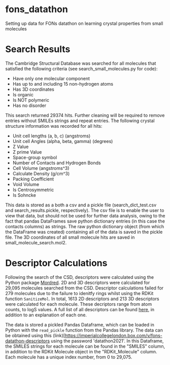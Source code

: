 # fons_datathon
Setting up data for FONs datathon on learning crystal properties from small molecules

# Search Results
The Cambridge Structural Database was searched for all molecules that satisfied the following criteria (see search_small_molecules.py for code):
 - Have only one molecular component
 - Has up to and including 15 non-hydrogen atoms
 - Has 3D coordinates
 - Is organic
 - Is NOT polymeric
 - Has no disorder

This search returned 29374 hits. Further cleaning will be required to remove entries without SMILEs strings and repeat entries. The following crystal structure information was recorded for all hits:
 - Unit cell lengths (a, b, c) (angstroms)
 - Unit cell Angles (alpha, beta, gamma) (degrees)
 - Z Value
 - Z prime Value
 - Space-group symbol
 - Number of Contacts and Hydrogen Bonds
 - Cell Volume (angstroms^3)
 - Calculate Density  (g/cm^3)
 - Packing Coefficient
 - Void Volume
 - Is Centrosymmetric
 - Is Sohncke

This data is stored as a both a csv and a pickle file (search_dict_test.csv and search_results.pickle, respectively). The csv file is to enable the user to view that data, but should not be used for further data analysis, owing to the fact that pandas DataFrames save python dictionary entries (in this case the contacts columns) as strings. The raw python dictionary object (from which the DataFrame was created) containing all of the data is saved in the pickle file. The 3D coordinates of all small molecule hits are saved in small_molecule_search.mol2.

# Descriptor Calculations
Following the search of the CSD, descriptors were calculated using the Python package [Mordred](https://www.google.com).
2D and 3D descriptors were calculated for 29,095 molecules searched from the CSD. Descriptor calculations failed for 279 molecules due to the failure to idenitfy rings whilst using the RDKit function `SanitizeMol`.
In total, 1613 2D descriptors and 213 3D descriptors were calculated for each molecule.
These decriptors range from atom counts, to logS values. A full list of all descriptors can be found [here](https://mordred-descriptor.github.io/documentation/master/descriptors.html), in addition to an explanation of each one.

The data is stored a pickled Pandas Dataframe, which can be loaded in Python with the `read_pickle` function from the Pandas library. 
The data can be obtained using this (link)[https://imperialcollegelondon.box.com/v/fons-datathon-descriptors using the password 'datathon2021'.
In this Dataframe, the SMILES strings for each molecule can be found in the "SMILES" column, in addition to the RDKit Molecule object in the "RDKit_Molecule" column. 
Each molecule has a unique index number, from 0 to 29,075. 


